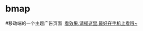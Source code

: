 # bmap
#移动端的一个主题广告页面
  <a href="http://htmlpreview.github.io/?https://github.com/zhangjt/bmap/blob/master/index.html">看效果,请擢这里,最好在手机上看哦~</a>
